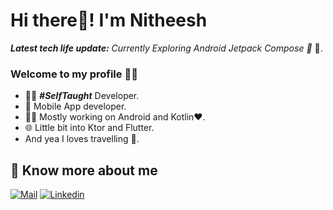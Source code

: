 # Hi there👋! I'm Nitheesh

_**Latest tech life update:**_ _Currently Exploring Android Jetpack Compose 🚀_ 🥽.


### Welcome to my profile 👨‍💻
- 👨‍💻 ***#SelfTaught*** Developer.
- 📱 Mobile App developer.
- 👨‍💻 Mostly working on Android and Kotlin❤️.
- 🌐 Little bit into Ktor and Flutter.
-  And yea I loves travelling 🚢.

## 🔗 Know more about me 

[![Mail](https://img.shields.io/badge/-Say%20Hi!-black?style=for-the-badge&logo=gmail)](mailto:imnithish@live.com)
[![Linkedin](https://img.shields.io/badge/-LinkedIn-black?style=for-the-badge&logo=Linkedin)](https://www.linkedin.com/in/imnithish/)
